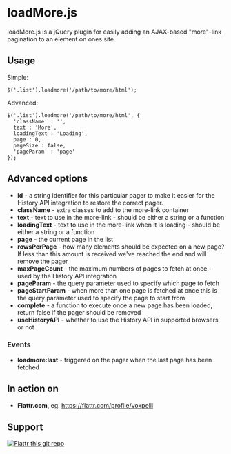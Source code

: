 loadMore.js
=======

loadMore.js is a jQuery plugin for easily adding an AJAX-based "more"-link pagination to an element on ones site.

## Usage

Simple:

    $('.list').loadmore('/path/to/more/html');

Advanced:

    $('.list').loadmore('/path/to/more/html', {
      'className' : '',
      text : 'More',
      loadingText : 'Loading',
      page : 0,
      pageSize : false,
      'pageParam' : 'page'
    });

## Advanced options

* **id** - a string identifier for this particular pager to make it easier for the History API integration to restore the correct pager.
* **className** - extra classes to add to the more-link container
* **text** - text to use in the more-link - should be either a string or a function
* **loadingText** - text to use in the more-link when it is loading - should be either a string or a function
* **page** - the current page in the list
* **rowsPerPage** - how many elements should be expected on a new page? If less than this amount is received we've reached the end and will remove the pager
* **maxPageCount** - the maximum numbers of pages to fetch at once - used by the History API integration
* **pageParam** - the query parameter used to specify which page to fetch
* **pageStartParam** - when more than one page is fetched at once this is the query parameter used to specify the page to start from
* **complete** - a function to execute once a new page has been loaded, return false if the pager should be removed
* **useHistoryAPI** - whether to use the History API in supported browsers or not

### Events

* **loadmore:last** - triggered on the pager when the last page has been fetched

## In action on

* **Flattr.com**, eg. https://flattr.com/profile/voxpelli

## Support

[![Flattr this git repo](http://api.flattr.com/button/flattr-badge-large.png)](https://flattr.com/submit/auto?user_id=voxpelli&url=https://github.com/voxpelli/jquery-loadmore&title=loadmore.js&language=en_GB&tags=github&category=software)
